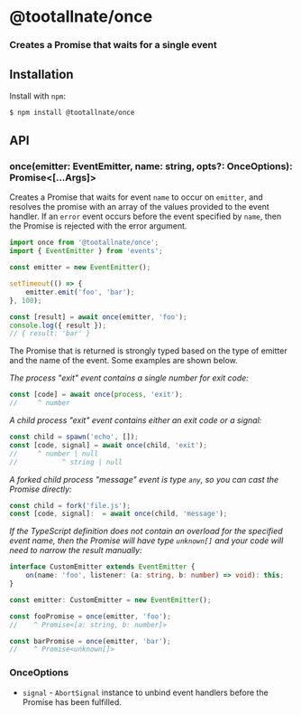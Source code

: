 # @tootallnate/once

### Creates a Promise that waits for a single event

## Installation

Install with `npm`:

```bash
$ npm install @tootallnate/once
```

## API

### once(emitter: EventEmitter, name: string, opts?: OnceOptions): Promise&lt;[...Args]&gt;

Creates a Promise that waits for event `name` to occur on `emitter`, and resolves
the promise with an array of the values provided to the event handler. If an
`error` event occurs before the event specified by `name`, then the Promise is
rejected with the error argument.

```typescript
import once from '@tootallnate/once';
import { EventEmitter } from 'events';

const emitter = new EventEmitter();

setTimeout(() => {
    emitter.emit('foo', 'bar');
}, 100);

const [result] = await once(emitter, 'foo');
console.log({ result });
// { result: 'bar' }
```

The Promise that is returned is strongly typed based on the type of emitter
and the name of the event. Some examples are shown below.

_The process "exit" event contains a single number for exit code:_

```typescript
const [code] = await once(process, 'exit');
//     ^ number
```
_A child process "exit" event contains either an exit code or a signal:_

```typescript
const child = spawn('echo', []);
const [code, signal] = await once(child, 'exit');
//     ^ number | null
//           ^ string | null
```

_A forked child process "message" event is type `any`, so you can cast the Promise directly:_

```typescript
const child = fork('file.js');
const [code, signal]:  = await once(child, 'message');
```

_If the TypeScript definition does not contain an overload for the specified event name, then the Promise will have type `unknown[]` and your code will need to narrow the result manually:_

```typescript
interface CustomEmitter extends EventEmitter {
    on(name: 'foo', listener: (a: string, b: number) => void): this;
}

const emitter: CustomEmitter = new EventEmitter();

const fooPromise = once(emitter, 'foo');
//    ^ Promise<[a: string, b: number]>

const barPromise = once(emitter, 'bar');
//    ^ Promise<unknown[]>
```

### OnceOptions

-   `signal` - `AbortSignal` instance to unbind event handlers before the Promise has been fulfilled.
